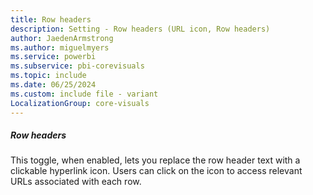 ```yaml
---
title: Row headers
description: Setting - Row headers (URL icon, Row headers)
author: JaedenArmstrong
ms.author: miguelmyers
ms.service: powerbi
ms.subservice: pbi-corevisuals
ms.topic: include
ms.date: 06/25/2024
ms.custom: include file - variant
LocalizationGroup: core-visuals
---
```

##### Row headers

This toggle, when enabled, lets you replace the row header text with a clickable hyperlink icon. Users can click on the icon to access relevant URLs associated with each row.
